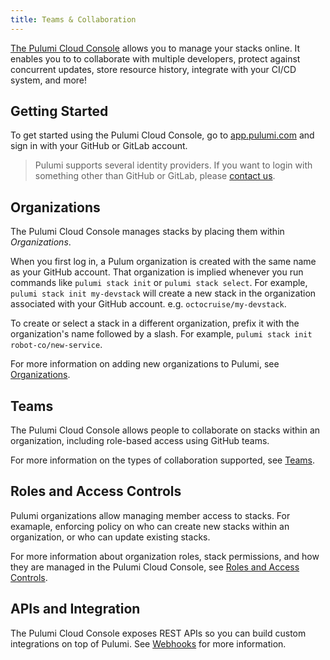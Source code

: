 ```yaml
---
title: Teams & Collaboration
---
```


[The Pulumi Cloud Console](https://app.pulumi.com) allows you to manage your stacks online. It enables
you to to collaborate with multiple developers, protect against concurrent updates, store resource
history, integrate with your CI/CD system, and more!

## Getting Started

To get started using the Pulumi Cloud Console, go to [app.pulumi.com](https://app.pulumi.com) and
sign in with your GitHub or GitLab account.

> Pulumi supports several identity providers. If you want to login with something other than GitHub
> or GitLab, please [contact us](https://www.pulumi.com/about/#contact-us).

## Organizations

The Pulumi Cloud Console manages stacks by placing them within _Organizations_.

When you first log in, a Pulum organization is created with the same name as your GitHub account.
That organization is implied whenever you run commands like `pulumi stack init` or
`pulumi stack select`. For example, `pulumi stack init my-devstack` will create a new stack in
the organization associated with your GitHub account. e.g. `octocruise/my-devstack`.

To create or select a stack in a different organization, prefix it with the organization's name
followed by a slash. For example, `pulumi stack init robot-co/new-service`.

For more information on adding new organizations to Pulumi, see [Organizations](./orgs.html).

## Teams

The Pulumi Cloud Console allows people to collaborate on stacks within
an organization, including role-based access using GitHub teams.

For more information on the types of collaboration supported, see [Teams](./teams.html).

## Roles and Access Controls

Pulumi organizations allow managing member access to stacks. For examaple,
enforcing policy on who can create new stacks within an organization, or who
can update existing stacks.

For more information about organization roles, stack permissions, and how they
are managed in the Pulumi Cloud Console, see [Roles and Access Controls](./roles-and-access-controls.html).

## APIs and Integration

The Pulumi Cloud Console exposes REST APIs so you can build custom integrations
on top of Pulumi. See [Webhooks](./webhooks.html) for more information.
